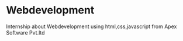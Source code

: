 # Webdevelopment
Internship about Webdevelopment using html,css,javascript from Apex Software Pvt.ltd
